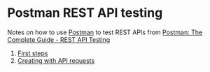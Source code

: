# Postman REST API testing

<!-- START doctoc  -->
<!-- END doctoc -->

Notes on how to use [Postman](https://www.getpostman.com/) to test REST APIs
from [Postman: The Complete Guide - REST API Testing](https://www.udemy.com/postman-the-complete-guide)

1. [First steps](./01-first-steps)
2. [Creating with API requests](./02-creating-with-api-requests)

